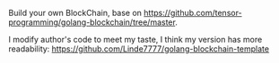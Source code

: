 Build your own BlockChain, 
base on https://github.com/tensor-programming/golang-blockchain/tree/master.  

I modify author's code to meet my taste, I think my version has more readability: https://github.com/Linde7777/golang-blockchain-template